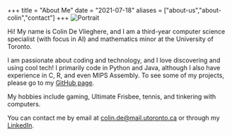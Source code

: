 +++
title = "About Me"
date = "2021-07-18"
aliases = ["about-us","about-colin","contact"]
+++
![Portrait](/img/lake.jpg)

Hi! My name is Colin De Vlieghere, and I am a third-year computer science specialist (with focus in AI) and mathematics minor at the University of Toronto.

I am passionate about coding and technology, and I love discovering and using cool tech! I primarily code in Python and Java, although I also have experience in C, R, and even MIPS Assembly. To see some of my projects, please go to my [GitHub page](https://github.com/Cubevoid?tab=repositories).

My hobbies include gaming, Ultimate Frisbee, tennis, and tinkering with computers.

You can contact me by email at [colin.de@mail.utoronto.ca](mailto:colin.de@mail.utoronto.ca) or through my [LinkedIn](https://www.linkedin.com/in/colin-de-vlieghere/).
